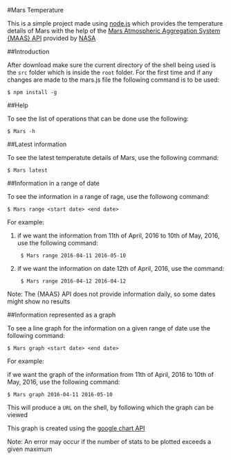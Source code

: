 #Mars Temperature

This is a simple project made using [node.js](http://nodejs.org) which provides the temperature details of Mars with the help of the [Mars Atmospheric Aggregation System {MAAS} API](http://marsweather.ingenology.com/) provided by [NASA](https://www.nasa.gov/)

##Introduction

After download make sure the current directory of the shell being used is the `src` folder which is inside the `root` folder.
For the first time and if any changes are made to the mars.js file the following command is to be used:
	
	$ npm install -g


##Help

To see the list of operations that can be done use the following:

	$ Mars -h

##Latest information

To see the latest temperatute details of Mars, use the following command:

	$ Mars latest

##Information in a range of date

To see the information in a range of rage, use the followong command:
	
	$ Mars range <start date> <end date>

For example: 

1. if we want the information from 11th of April, 2016 to 10th of May, 2016, use the following command:
	
    	$ Mars range 2016-04-11 2016-05-10

2. if we want the information on date 12th of April, 2016, use the command:

		$ Mars range 2016-04-12 2016-04-12

Note: The {MAAS} API does not provide information daily, so some dates might show no results

##Information represented as a graph

To see a line graph for the information on a given range of date use the following command:

	$ Mars graph <start date> <end date>

For example: 

if we want the graph of the information from 11th of April, 2016 to 10th of May, 2016, use the following command:
		
	$ Mars graph 2016-04-11 2016-05-10

This will produce a `URL` on the shell, by following which the graph can be viewed

This graph is created using the [google chart API](https://developers.google.com/chart/)

Note: An error may occur if the number of stats to be plotted exceeds a given maximum 
